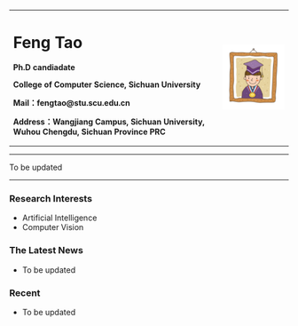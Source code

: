 <div>
<table border="0">
  <tr>
    <td width="75%">
      <h1>Feng Tao</h1>
      <p><b>Ph.D candiadate</b></p>
      <p><b>College of Computer Science, Sichuan University</b></p>
      <p><b>Mail：fengtao@stu.scu.edu.cn</b></p>
      <p><b>Address：Wangjiang Campus, Sichuan University, Wuhou Chengdu, Sichuan Province PRC</b></p>
    </td>
    <td width="25%">
      <img src="/photo.png" width="100%">
    </td>
  </tr>
</table>
</div>

---

To be updated

---

### Research Interests
- Artificial Intelligence
- Computer Vision

### The Latest News
- To be updated

### Recent
- To be updated
